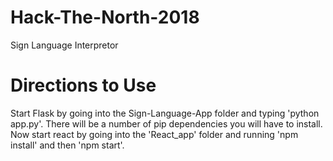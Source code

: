 # Hack-The-North-2018
Sign Language Interpretor
# Directions to Use
Start Flask by going into the Sign-Language-App folder and typing 'python app.py'. There will be a number of pip dependencies you will have to install.
Now start react by going into the 'React_app' folder and running 'npm install' and then 'npm start'.
